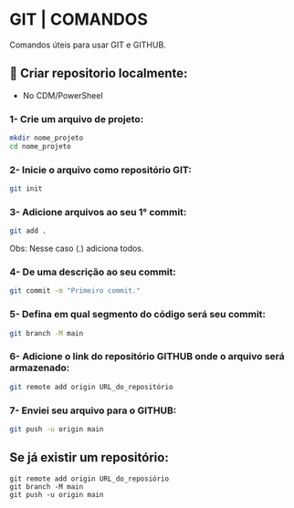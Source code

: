 
# GIT | COMANDOS

Comandos úteis para usar GIT e GITHUB.


## 📝 Criar repositorio localmente:
- No CDM/PowerSheel
### 1- Crie um arquivo de projeto:

````bash
mkdir nome_projeto
cd nome_projeto
````
### 2- Inicie o arquivo como repositório GIT:
````bash
git init
````
### 3- Adicione arquivos ao seu 1° commit:
````bash
git add .
````
Obs: Nesse caso (.) adiciona todos.

### 4- De uma descrição ao seu commit:
````bash
git commit -m "Primeiro commit."
````

### 5- Defina em qual segmento do código será seu commit:
````bash
git branch -M main
````
### 6- Adicione o link do repositório GITHUB onde o arquivo será armazenado:
````bash
git remote add origin URL_do_repositório
````
### 7- Enviei seu arquivo para o GITHUB:
````bash
git push -u origin main
````

## Se já existir um repositório:
````
git remote add origin URL_do_reposiório
git branch -M main
git push -u origin main
````


